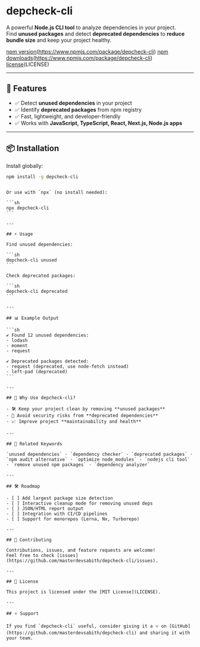 # depcheck-cli

A powerful **Node.js CLI tool** to analyze dependencies in your project.  
Find **unused packages** and detect **deprecated dependencies** to **reduce bundle size** and keep your project healthy.

[npm version](https://img.shields.io/npm/v/depcheck-cli.svg)(https://www.npmjs.com/package/depcheck-cli)
[npm downloads](https://img.shields.io/npm/dm/depcheck-cli.svg)(https://www.npmjs.com/package/depcheck-cli)
[license](https://img.shields.io/github/license/masterdevsabith/depcheck-cli.svg)(LICENSE)

---

## 🚀 Features

- ✅ Detect **unused dependencies** in your project
- ✅ Identify **deprecated packages** from npm registry
- ✅ Fast, lightweight, and developer-friendly
- ✅ Works with **JavaScript, TypeScript, React, Next.js, Node.js apps**

---

## 📦 Installation

Install globally:

```sh
npm install -g depcheck-cli
```

````

Or use with `npx` (no install needed):

```sh
npx depcheck-cli
```

---

## ⚡ Usage

Find unused dependencies:

```sh
depcheck-cli unused
```

Check deprecated packages:

```sh
depcheck-cli deprecated
```

---

## 📊 Example Output

```sh
✔ Found 12 unused dependencies:
- lodash
- moment
- request

✔ Deprecated packages detected:
- request (deprecated, use node-fetch instead)
- left-pad (deprecated)
```

---

## 🔑 Why Use depcheck-cli?

- 🛠️ Keep your project clean by removing **unused packages**
- 🚨 Avoid security risks from **deprecated dependencies**
- 📈 Improve project **maintainability and health**

---

## 📖 Related Keywords

`unused dependencies` · `dependency checker` · `deprecated packages` · `npm audit alternative` · `optimize node_modules` · `nodejs cli tool` · `remove unused npm packages` · `dependency analyzer`

---

## 🛠 Roadmap

- [ ] Add largest package size detection
- [ ] Interactive cleanup mode for removing unused deps
- [ ] JSON/HTML report output
- [ ] Integration with CI/CD pipelines
- [ ] Support for monorepos (Lerna, Nx, Turborepo)

---

## 🤝 Contributing

Contributions, issues, and feature requests are welcome!
Feel free to check [issues](https://github.com/masterdevsabith/depcheck-cli/issues).

---

## 📜 License

This project is licensed under the [MIT License](LICENSE).

---

## ⭐ Support

If you find `depcheck-cli` useful, consider giving it a ⭐ on [GitHub](https://github.com/masterdevsabith/depcheck-cli) and sharing it with your team.
````
